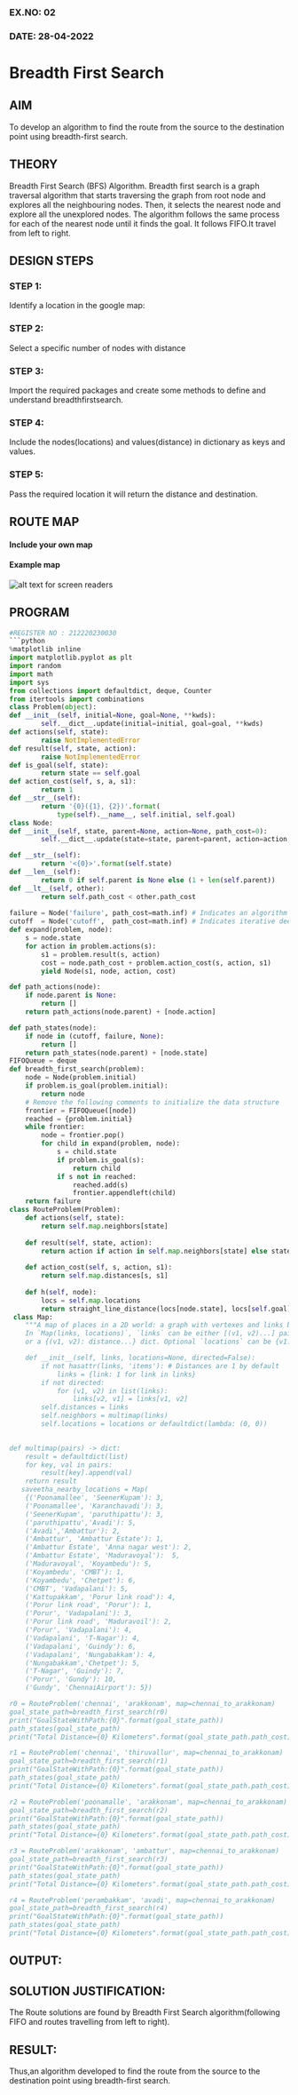 ### EX.NO: 02
### DATE: 28-04-2022
# Breadth First Search
## AIM
To develop an algorithm to find the route from the source to the destination point using breadth-first search.

## THEORY
Breadth First Search (BFS) Algorithm. 
Breadth first search is a graph traversal algorithm that starts traversing the graph from root node and explores all the neighbouring nodes.
Then, it selects the nearest node and explore all the unexplored nodes.
The algorithm follows the same process for each of the nearest node until it finds the goal.
It follows FIFO.It travel from left to right.

## DESIGN STEPS
### STEP 1:
Identify a location in the google map:
### STEP 2:
Select a specific number of nodes with distance
### STEP 3:
Import the required packages and create some methods to define and understand breadthfirstsearch.
### STEP 4:
Include the nodes(locations) and values(distance) in dictionary as keys and values.
### STEP 5:
Pass the required location it will return the distance and destination.

## ROUTE MAP
#### Include your own map
#### Example map
![ alt text for screen readers](./images/map1.jpg "Map around my house")

## PROGRAM
```python #DEVELOPED BY: M.LOKESH KRISHNAA 
#REGISTER NO : 212220230030
```python
%matplotlib inline
import matplotlib.pyplot as plt
import random
import math
import sys
from collections import defaultdict, deque, Counter
from itertools import combinations
class Problem(object):
def __init__(self, initial=None, goal=None, **kwds): 
        self.__dict__.update(initial=initial, goal=goal, **kwds) 
def actions(self, state):        
        raise NotImplementedError
def result(self, state, action): 
        raise NotImplementedError
def is_goal(self, state):        
        return state == self.goal
def action_cost(self, s, a, s1): 
        return 1
def __str__(self):
        return '{0}({1}, {2})'.format(
            type(self).__name__, self.initial, self.goal)
class Node:
def __init__(self, state, parent=None, action=None, path_cost=0):
        self.__dict__.update(state=state, parent=parent, action=action, path_cost=path_cost)

def __str__(self): 
        return '<{0}>'.format(self.state)
def __len__(self): 
        return 0 if self.parent is None else (1 + len(self.parent))
def __lt__(self, other): 
        return self.path_cost < other.path_cost
        
failure = Node('failure', path_cost=math.inf) # Indicates an algorithm couldn't find a solution.
cutoff  = Node('cutoff',  path_cost=math.inf) # Indicates iterative deepening search was cut off.
def expand(problem, node):
    s = node.state
    for action in problem.actions(s):
        s1 = problem.result(s, action)
        cost = node.path_cost + problem.action_cost(s, action, s1)
        yield Node(s1, node, action, cost)

def path_actions(node):
    if node.parent is None:
        return []  
    return path_actions(node.parent) + [node.action]

def path_states(node):
    if node in (cutoff, failure, None): 
        return []
    return path_states(node.parent) + [node.state]
FIFOQueue = deque
def breadth_first_search(problem):
    node = Node(problem.initial)
    if problem.is_goal(problem.initial):
        return node
    # Remove the following comments to initialize the data structure
    frontier = FIFOQueue([node])
    reached = {problem.initial}
    while frontier:
        node = frontier.pop()
        for child in expand(problem, node):
            s = child.state
            if problem.is_goal(s):
                return child
            if s not in reached:
                reached.add(s)
                frontier.appendleft(child)
    return failure
class RouteProblem(Problem):
    def actions(self, state): 
        return self.map.neighbors[state]
    
    def result(self, state, action):
        return action if action in self.map.neighbors[state] else state
    
    def action_cost(self, s, action, s1):
        return self.map.distances[s, s1]
    
    def h(self, node):
        locs = self.map.locations
        return straight_line_distance(locs[node.state], locs[self.goal])
 class Map:
    """A map of places in a 2D world: a graph with vertexes and links between them. 
    In `Map(links, locations)`, `links` can be either [(v1, v2)...] pairs, 
    or a {(v1, v2): distance...} dict. Optional `locations` can be {v1: (x, y)} 

    def __init__(self, links, locations=None, directed=False):
        if not hasattr(links, 'items'): # Distances are 1 by default
            links = {link: 1 for link in links}
        if not directed:
            for (v1, v2) in list(links):
                links[v2, v1] = links[v1, v2]
        self.distances = links
        self.neighbors = multimap(links)
        self.locations = locations or defaultdict(lambda: (0, 0))

        
def multimap(pairs) -> dict:
    result = defaultdict(list)
    for key, val in pairs:
        result[key].append(val)
    return result
   saveetha_nearby_locations = Map(
    {('Poonamallee', 'SeenerKupam'): 3,
    ('Poonamallee', 'Karanchavadi'): 3,
    ('SeenerKupam', 'paruthipattu'): 3,  
    ('paruthipattu','Avadi'): 5,
    ('Avadi','Ambattur'): 2,
    ('Ambattur', 'Ambattur Estate'): 1,
    ('Ambattur Estate', 'Anna nagar west'): 2, 
    ('Ambattur Estate', 'Maduravoyal'):  5, 
    ('Maduravoyal', 'Koyambedu'): 5, 
    ('Koyambedu', 'CMBT'): 1,
    ('Koyambedu', 'Chetpet'): 6,
    ('CMBT', 'Vadapalani'): 5,  
    ('Kattupakkam', 'Porur link road'): 4, 
    ('Porur link road', 'Porur'): 1,
    ('Porur', 'Vadapalani'): 3,
    ('Porur link road', 'Maduravoil'): 2, 
    ('Porur', 'Vadapalani'): 4,
    ('Vadapalani', 'T-Nagar'): 4,
    ('Vadapalani', 'Guindy'): 6,
    ('Vadapalani', 'Nungabakkam'): 4,
    ('Nungabakkam','Chetpet'): 5,
    ('T-Nagar', 'Guindy'): 7, 
    ('Porur', 'Gundy'): 10, 
    ('Gundy', 'ChennaiAirport'): 5})

r0 = RouteProblem('chennai', 'arakkonam', map=chennai_to_arakkonam)
goal_state_path=breadth_first_search(r0)
print("GoalStateWithPath:{0}".format(goal_state_path))
path_states(goal_state_path) 
print("Total Distance={0} Kilometers".format(goal_state_path.path_cost))

r1 = RouteProblem('chennai', 'thiruvallur', map=chennai_to_arakkonam)
goal_state_path=breadth_first_search(r1)
print("GoalStateWithPath:{0}".format(goal_state_path))
path_states(goal_state_path) 
print("Total Distance={0} Kilometers".format(goal_state_path.path_cost))

r2 = RouteProblem('poonamalle', 'arakkonam', map=chennai_to_arakkonam)
goal_state_path=breadth_first_search(r2)
print("GoalStateWithPath:{0}".format(goal_state_path))
path_states(goal_state_path) 
print("Total Distance={0} Kilometers".format(goal_state_path.path_cost))

r3 = RouteProblem('arakkonam', 'ambattur', map=chennai_to_arakkonam)
goal_state_path=breadth_first_search(r3)
print("GoalStateWithPath:{0}".format(goal_state_path))
path_states(goal_state_path) 
print("Total Distance={0} Kilometers".format(goal_state_path.path_cost))

r4 = RouteProblem('perambakkam', 'avadi', map=chennai_to_arakkonam)
goal_state_path=breadth_first_search(r4)
print("GoalStateWithPath:{0}".format(goal_state_path))
path_states(goal_state_path) 
print("Total Distance={0} Kilometers".format(goal_state_path.path_cost))
```
## OUTPUT:
## SOLUTION JUSTIFICATION:
The Route solutions are found by Breadth First Search algorithm(following FIFO and routes travelling from left to right).

## RESULT:
Thus,an algorithm developed to find the route from the source to the destination point using breadth-first search.

